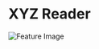 # XYZ Reader
![Feature Image](https://github.com/atmko/xyz-material-app/blob/master/images/feature_image.png)
